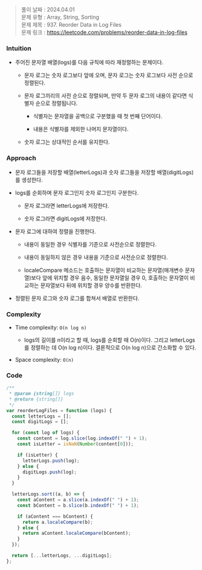 > 풀이 날짜 : 2024.04.01  
> 문제 유형 : Array, String, Sorting  
> 문제 제목 : 937. Reorder Data in Log Files  
> 문제 링크 : https://leetcode.com/problems/reorder-data-in-log-files

### Intuition

- 주어진 문자열 배열(logs)를 다음 규칙에 따라 재정렬하는 문제이다.

  - 문자 로그는 숫자 로그보다 앞에 오며, 문자 로그는 숫자 로그보다 사전 순으로 정렬된다.

  - 문자 로그끼리의 사전 순으로 정렬되며, 만약 두 문자 로그의 내용이 같다면 식별자 순으로 정렬됩니다.

    - 식별자는 문자열을 공백으로 구분했을 때 첫 번째 단어이다.

    - 내용은 식별자를 제외한 나머지 문자열이다.

  - 숫자 로그는 상대적인 순서를 유지한다.

### Approach

- 문자 로그들을 저장할 배열(letterLogs)과 숫자 로그들을 저장할 배열(digitLogs)를 생성한다.

- logs를 순회하며 문자 로그인지 숫자 로그인지 구분한다.

  - 문자 로그라면 letterLogs에 저장한다.

  - 숫자 로그라면 digitLogs에 저장한다.

- 문자 로그에 대하여 정렬을 진행한다.

  - 내용이 동일한 경우 식별자를 기준으로 사전순으로 정렬한다.

  - 내용이 동일하지 않은 경우 내용을 기준으로 사전순으로 정렬한다.

  - localeCompare 메소드는 호출하는 문자열이 비교하는 문자열(매개변수 문자열)보다 앞에 위치할 경우 음수, 동일한 문자열일 경우 0, 호출하는 문자열이 비교하는 문자열보다 뒤에 위치할 경우 양수를 반환한다.

- 정렬된 문자 로그와 숫자 로그를 합쳐서 배열로 반환한다.

### Complexity

- Time complexity: `O(n log n)`

  - logs의 길이를 n이라고 할 때, logs를 순회할 때 O(n)이다. 그리고 letterLogs를 정렬하는 데 O(n log n)이다. 결론적으로 O(n log n)으로 간소화할 수 있다.

- Space complexity: `O(n)`

### Code

```js
/**
 * @param {string[]} logs
 * @return {string[]}
 */
var reorderLogFiles = function (logs) {
  const letterLogs = [];
  const digitLogs = [];

  for (const log of logs) {
    const content = log.slice(log.indexOf(" ") + 1);
    const isLetter = isNaN(Number(content[0]));

    if (isLetter) {
      letterLogs.push(log);
    } else {
      digitLogs.push(log);
    }
  }

  letterLogs.sort((a, b) => {
    const aContent = a.slice(a.indexOf(" ") + 1);
    const bContent = b.slice(b.indexOf(" ") + 1);

    if (aContent === bContent) {
      return a.localeCompare(b);
    } else {
      return aContent.localeCompare(bContent);
    }
  });

  return [...letterLogs, ...digitLogs];
};
```
